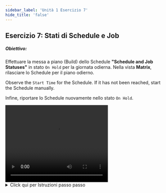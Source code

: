 ```yaml
---
sidebar_label: 'Unità 1 Esercizio 7'
hide_title: 'false'
---
```


## Esercizio 7: Stati di Schedule e Job

##### Obiettivo: 

Effettuare la messa a piano (Build) dello Schedule **"Schedule and Job Statuses"** in stato ```On Hold``` per la giornata odierna. Nella vista **Matrix**, rilasciare lo Schedule per il piano odierno.

Observe the ```Start Time``` for the Schedule. If it has not been reached, start the Schedule manually.

Infine, riportare lo Schedule nuovamente nello stato ```On Hold```.

<div>
<video width="320" height="240" controls>
  <source src="videobasic/U1E7.mp4" type="video/mp4"></source>
Your browser does not support the video tag.
</video>
</div>

<details>

<summary>Click qui per Istruzioni passo passo</summary>

1. Effettuare la Build dello Schedule **"Schedule and Job Statuses"**.
    * Nel menù Operazione, fare doppio clic su **Schedule Build**.
    * Nella sezione **Schedule Selection**, selezionare **"Schedule and Job Statuses"** per effettuarne la build.
    * Fare click sul pulsante **Build**.
    * Nel pop-up **Build Properties** selezionare l'opzione **On Hold**.
    * Fare click su **OK**.
2. Chiudere la schermata **Build Schedules**.
3. Rilasciare lo Schedule **"Schedule and Job Statuses"** usando una delle schermate di **Operations**. Le istruzioni che seguono usano la schermata **Matrix**.
    * Nel menù **Operation** fare Doppio-Click su **Matrix**.
    * Verificare che la data corrente sia selezionata nella finestra **Calendar** in alto a sinistra della schermata Matrix.
    * Cliccare con il tasto sinistro del mouse sullo Schedule **"Schedule and Job Statuses"** per vedere i Jobs.
    * Cliccare con il tasto destro del mouse sullo Schedule **"Schedule and Job Statuses"** nell'elenco degli **Schedule** a destra del **Calendario**.
    * Selezionare **Release** sul menu.
    * Verificate che le informazioni nella finestra pop-up siano vere.
    * Digitare **“Practice Exercise - Release”** nel campo di testo **"Enter a short explanation for this status change"**.
4. Click **OK**.
    * Lo schedule **"Schedule and Job Statuses Schedule"** passerà dallo stato di **“On Hold”** allo stato **“Wait to Start”** perchè lo Schedule aveva uno **Start Time** impostato alle ```18:30```.
5. Avvio dello Schedule
    * Cliccare nuovamente con il tasto destro del mouse sullo Schedule **"Schedule and Job Statuses Schedule"** dall'area di selezione degli **Schedule**.
    * Selezionare **Start** dal menu.
    * Verificare che le informazioni nella finestra pop-up siano vere.
    * Digitare **“Practice Exercise - Start”** nel campo di testo **"Enter a short explanation for this status change"**.
    * Fare clic su **OK**.
    * Lo Schedule **"Schedule and Job Statuses"**passerà dallo stato di **“Wait to Start”** allo stato **“In Process”** e i Job cominceranno ad avviarsi.
6. Mettere in pausa (Hold) lo Schedule
    * Cliccare nuovamente con il tasto destro del mouse sullo Schedule **"Schedule and Job Statuses"** dal menù **Schedule**.
    * Selezionare **Hold** dal menu.
    * Verificare che le informazioni nella finestra pop-up siano vere.
    * Digitare **“Practice Exercise - Hold”** nel campo di testo **Enter a short explanation for this status change**.
    * Click **OK**.
        * Lo Schedule **"Schedule and Job Statuses"** passerà dallo stato di **“In Process”** allo stato **“On Hold”**.
        * I Jon attualmente in esecuzione continueranno ad essere eseguiti, ma niente di nuovo partirà fino a quando lo Schedule non sarà rilasciato.

</details>
